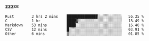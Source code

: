 ### zzz💤

<!--
**ArberSephirotheca/ArberSephirotheca** is a ✨ _special_ ✨ repository because its `README.md` (this file) appears on your GitHub profile.

Here are some ideas to get you started:

- 🌱 I’m currently learning Rust, Distributed System, and Database.
- 😄 Pronouns: He/Him
-->

<!--START_SECTION:waka-->

```text
Rust        3 hrs 2 mins    ██████████████░░░░░░░░░░░   56.35 %
C           1 hr            ████▓░░░░░░░░░░░░░░░░░░░░   18.49 %
Markdown    53 mins         ████░░░░░░░░░░░░░░░░░░░░░   16.40 %
CSV         12 mins         █░░░░░░░░░░░░░░░░░░░░░░░░   03.91 %
Other       6 mins          ▒░░░░░░░░░░░░░░░░░░░░░░░░   01.85 %
```

<!--END_SECTION:waka-->
